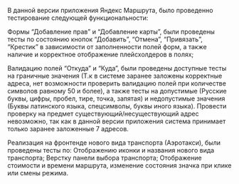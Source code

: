 В данной версии приложения Яндекс Маршрута, было проведенно тестирование следующей функциональности: 

Формы “Добавление прав” и “Добавление карты”, были проведены тесты по состоянию кнопок “Добавить”, “Отмена”, “Привязать”, “Крестик” в зависимости от заполненности полей форм, а также наличие и корректное отображение плейсхолдеров в полях; 

Валидацию полей “Откуда” и “Куда”, были проведены доступные тесты на граничные значения (Т.к в системе заранее заложены корректные адреса, нет возможности проверить валидацию полей при количестве символов равному 50 и более), а также тесты на допустимые (Русские буквы, цифры, пробел, тире, точка, запятая) и недопустимые значения (Буквы латинского языка, спецсимволы, буквы иного языка). Провести проверку на предмет существующий/несуществующий адрес невозможно, так как в данной версии приложения система принимает только заранее заложенные 7 адресов.

Реализация на фронтенде нового вида транспорта (Аэротакси), были проведены тесты по: Отображению иконки и названия нового вида транспорта; Верстку панели выбора транспорта; Отображение стоимости и времени маршрута, изменение состояния значка при клике или смены режима.

